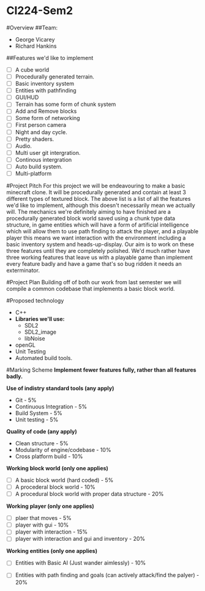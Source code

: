 # CI224-Sem2 

#Overview
##Team:
- George Vicarey
- Richard Hankins

##Features we'd like to implement

- [ ] A cube world
- [ ] Procedurally generated terrain.
- [ ] Basic inventory system
- [ ] Entities with pathfinding
- [ ] GUI/HUD
- [ ] Terrain has some form of chunk system
- [ ] Add and Remove blocks
- [ ] Some form of networking
- [ ] First person camera
- [ ] Night and day cycle.
- [ ] Pretty shaders.
- [ ] Audio.
- [ ] Multi user git intergration.
- [ ] Continous intergration
- [ ] Auto build system.
- [ ] Multi-platform

#Project Pitch
For this project we will be endeavouring to make a basic minecraft clone. It will be procedurally generated and contain at least 3 different types of textured block. The above list is a list of all the features we'd like to implement, although this doesn't necessarily mean we actually will. The mechanics we're definitely aiming to have finished are a procedurally generated block world saved using a chunk type data structure, in game entities which will have a form of artificial intelligence which will allow them to use path finding to attack the player, and a playable player this means we want interaction with the environment including a basic inventory system and heads-up-display.
Our aim is to work on these three features until they are completely polished. We'd much rather have three working features that leave us with a playable game than implement every feature badly and have a game that's so bug ridden it needs an exterminator. 

#Project Plan
Building off of both our work from last semester we will compile a common codebase that implements a basic block world. 

#Proposed technology
- C++
- **Libraries we'll use:**
  - SDL2
  - SDL2_image
  - libNoise
- openGL
- Unit Testing
- Automated build tools.

#Marking Scheme
**Implement fewer features fully, rather than all features badly.**

**Use of indistry standard tools (any apply)**
  - Git - 5%
  - Continuous Integration - 5%
  - Build System - 5%
  - Unit testing - 5%

**Quality of code (any apply)**
  - Clean structure - 5%
  - Modularity of engine/codebase - 10%
  - Cross platform build - 10%

**Working block world (only one applies)**
  - [ ] A basic block world (hard coded) - 5%
  - [ ] A procederal block world  - 10%
  - [ ] A procedural block world with proper data structure - 20%

**Working player (only one applies)**
  - [ ] plaer that moves - 5%
  - [ ] player with gui - 10%
  - [ ] player with interaction - 15%
  - [ ] player with interaction and gui and inventory - 20%

**Working entities (only one applies)**
  - [ ] Entities with Basic AI (Just wander aimlessly) - 10%
  - [ ] Entities with path finding and goals (can actively attack/find the palyer) - 20%


